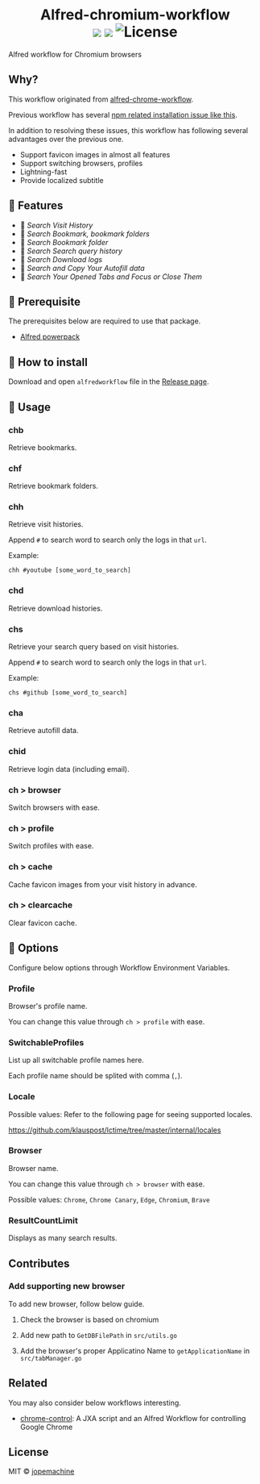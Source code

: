 <h1 align="center">
		Alfred-chromium-workflow<br>
		<img src="https://img.shields.io/badge/Alfred-4-blueviolet">
		<img src="https://img.shields.io/github/downloads/jopemachine/alfred-chromium-workflow/total.svg">
		<img src="https://img.shields.io/github/license/jopemachine/alfred-chromium-workflow.svg" alt="License">
</h1>

Alfred workflow for Chromium browsers

## Why?

This workflow originated from [alfred-chrome-workflow](https://github.com/jopemachine/alfred-chrome-workflow).

Previous workflow has several [npm related installation issue like this](https://github.com/jopemachine/alfred-chrome-workflow/issues/13#issuecomment-1103938917).

In addition to resolving these issues, this workflow has following several advantages over the previous one.

* Support favicon images in almost all features
* Support switching browsers, profiles
* Lightning-fast
* Provide localized subtitle

## 🌈 Features

* 📄 *Search Visit History*
* 🔖 *Search Bookmark, bookmark folders*
* 📁 *Search Bookmark folder*
* 📜 *Search Search query history*
* 🔎 *Search Download logs*
* 📒 *Search and Copy Your Autofill data*
* 📎 *Search Your Opened Tabs and Focus or Close Them*

## 📌 Prerequisite

The prerequisites below are required to use that package.

* [Alfred powerpack](https://www.alfredapp.com/powerpack/)

##  🔨 How to install

Download and open `alfredworkflow` file in the [Release page]().

## 📗 Usage

### chb

Retrieve bookmarks.

### chf

Retrieve bookmark folders.

### chh

Retrieve visit histories.

Append `#` to search word to search only the logs in that `url`.
 
Example:

`chh #youtube [some_word_to_search]`

### chd

Retrieve download histories.

### chs

Retrieve your search query based on visit histories.

Append `#` to search word to search only the logs in that `url`.

Example:

`chs #github [some_word_to_search]`

### cha

Retrieve autofill data.

### chid

Retrieve login data (including email).

### ch > browser 

Switch browsers with ease.

### ch > profile

Switch profiles with ease.

### ch > cache

Cache favicon images from your visit history in advance.

### ch > clearcache

Clear favicon cache.

## 🔖 Options

Configure below options through Workflow Environment Variables.

### Profile

Browser's profile name.

You can change this value through `ch > profile` with ease.

### SwitchableProfiles

List up all switchable profile names here.

Each profile name should be splited with comma (`,`).

### Locale

Possible values: Refer to the following page for seeing supported locales.

https://github.com/klauspost/lctime/tree/master/internal/locales

### Browser

Browser name.

You can change this value through `ch > browser` with ease.

Possible values: `Chrome`, `Chrome Canary`, `Edge`, `Chromium`, `Brave`

### ResultCountLimit

Displays as many search results.

## Contributes

### Add supporting new browser

To add new browser, follow below guide.

1. Check the browser is based on chromium

2. Add new path to `GetDBFilePath` in `src/utils.go`

3. Add the browser's proper Applicatino Name to `getApplicationName` in `src/tabManager.go`

## Related

You may also consider below workflows interesting.

- [chrome-control](https://github.com/bit2pixel/chrome-control): A JXA script and an Alfred Workflow for controlling Google Chrome

## License

MIT © [jopemachine](https://github.com/jopemachine/alfred-chromium-workflow)

